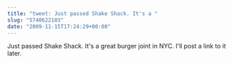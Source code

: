 ```yaml
---
title: "tweet: Just passed Shake Shack. It's a "
slug: "5740622103"
date: "2009-11-15T17:24:29+00:00"
---
```

Just passed Shake Shack. It's a great burger joint in NYC.  I'll post a link to it later.